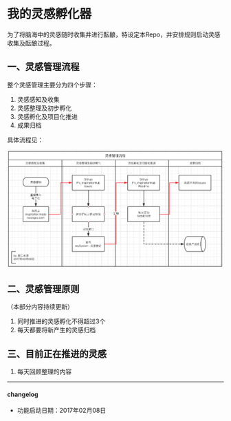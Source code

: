 # 我的灵感孵化器

为了将脑海中的灵感随时收集并进行酝酿，特设定本Repo，并安排规则启动灵感收集及酝酿过程。

## 一、灵感管理流程

整个灵感管理主要分为四个步骤：

1. 灵感感知及收集
2. 灵感整理及初步孵化
3. 灵感孵化及项目化推进
4. 成果归档

具体流程见：

![任务流程](workflowInspiration.gif)

## 二、灵感管理原则
（本部分内容持续更新）

1. 同时推进的灵感孵化不得超过3个
2. 每天都要将新产生的灵感归档

## 三、目前正在推进的灵感

1. 每天回顾整理的内容

- - - - -
#### changelog

- 功能启动日期：2017年02月08日

